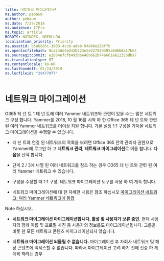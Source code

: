 ```yaml
---
title: 네트워크 마이그레이션
ms.author: pebaum
author: pebaum
ms.date: 7/27/2018
ms.audience: ITPro
ms.topic: article
ROBOTS: NOINDEX, NOFOLLOW
localization_priority: Priority
ms.assetid: b5ab885c-3803-4cc8-adab-94848e226ffb
ms.openlocfilehash: 0ca24de4ed42b423e5e227529395a9d6b0a17b64
ms.sourcegitcommit: e2864efcfb493b6e46b662b746661a61232bdba7
ms.translationtype: MT
ms.contentlocale: ko-KR
ms.lasthandoff: 01/24/2019
ms.locfileid: "29477977"
---
```

# <a name="network-migration"></a>네트워크 마이그레이션

O365 테 넌 트 1 테 넌 트에 여러 Yammer 네트워크와 관련이 있을 수는: 많은 네트워크 구성 합니다. Yammer를 2018, 10 월 16를 시작 하 한 Office 365 테 넌 트와 관련 된 여러 Yammer 네트워크를 더이상 지원 합니다. 기본 설정 1:1 구성을 가져올 네트워크 마이그레이션을 수행할 수 있습니다.
  
- 테 넌 트와 연결 된 네트워크의 목록을 보려면 Office 365 전역 관리자 권한으로 Yammer에 로그인 하 고 **네트워크 관리**, **네트워크 마이그레이션**로 이동 합니다. **다음**을 선택 합니다.
    
- 단계 2 / 3에 나열 된 여러 네트워크를 참조 하는 경우 O365 테 넌 트와 관련 된 여러 Yammer 네트워크 수 있습니다.
    
- 구성을 수정할 때 1:1 구성, 네트워크 마이그레이션 도구를 사용 하 여 계속 합니다.
    
- 네트워크 마이그레이션에 대 한 자세한 내용은 참조 하십시오 [마이그레이션 네트워크: 여러 Yammer 네트워크에 통합](https://support.office.com/article/a22c1b20-9231-4ce2-a916-392b1056d002)
    
Note 하십시오.
  
- **네트워크 마이그레이션 마이그레이션합니다, 활성 및 사용자가 보류 중인.** 현재 사용자와 함께 이름 및 프로필 사진 등 사용자의 정보를도 마이그레이션됩니다. 그룹을 비롯 한 모든 네트워크 콘텐츠 마이그레이션되지 않습니다. 
    
- **네트워크 마이그레이션 되돌릴 수 없습니다.** 마이그레이션 후 자회사 네트워크 및 해당 콘텐츠에 액세스할 수 없습니다. 따라서 마이그레이션 고려 하기 전에 신중 하 게 계획 하려는 경우 
    

